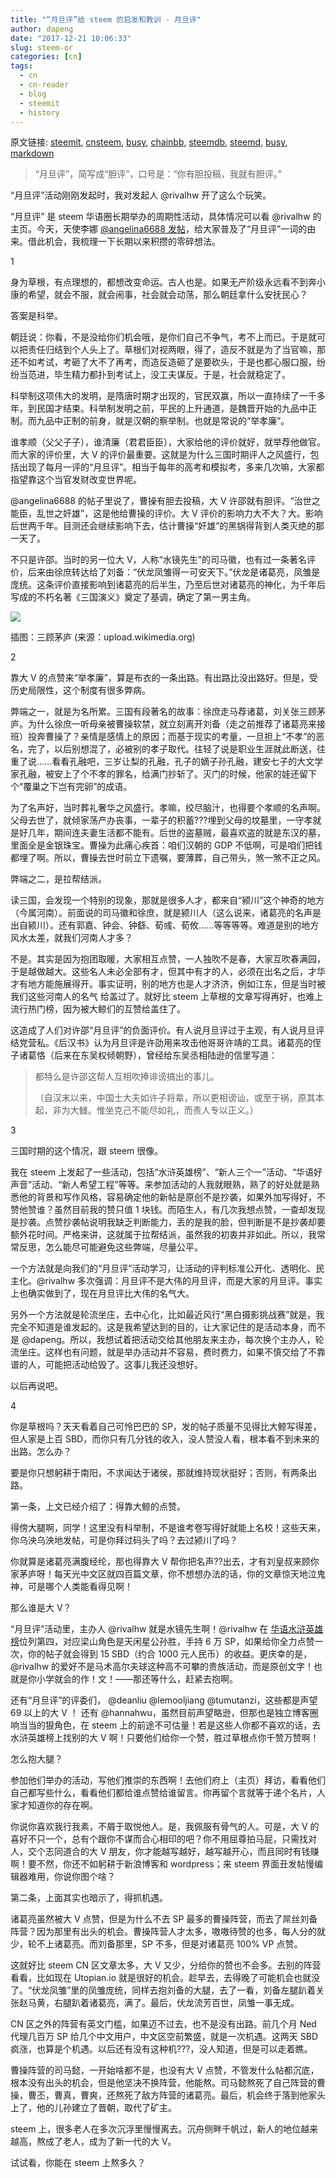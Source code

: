 ```yaml
---
title: "“月旦评”给 steem 的启发和教训 - 月旦评"
author: dapeng
date: "2017-12-21 10:06:33"
slug: steem-or
categories: [cn]
tags: 
  - cn
  - cn-reader
  - blog
  - steemit
  - history
---
```


原文链接: [steemit](https://steemit.com/cn/@dapeng/steem-or), [cnsteem](https://cnsteem.com/cn/@dapeng/steem-or), [busy](https://busy.org/cn/@dapeng/steem-or), [chainbb](https://chainbb.com/cn/@dapeng/steem-or), [steemdb](https://steemdb.com/cn/@dapeng/steem-or), [steemd](https://steemd.com/cn/@dapeng/steem-or), [busy](https://busy.org/cn/@dapeng/steem-or), [markdown](https://raw.githubusercontent.com/pzhaonet/steem_dapeng/master/content/post/steem-or.md)

> “月旦评”，简写成“胆评”，口号是：“你有胆投稿，我就有胆评。”

“月旦评”活动刚刚发起时，我对发起人 @rivalhw 开了这么个玩笑。

“月旦评” 是 steem 华语圈长期举办的周期性活动，具体情况可以看 @rivalhw 的主页。今天，天使李娜 [@angelina6688 发帖](https://cnsteem.com/cn/@angelina6688/cn)，给大家普及了“月旦评”一词的由来。借此机会，我梳理一下长期以来积攒的零碎想法。

1

身为草根，有点理想的，都想改变命运。古人也是。如果无产阶级永远看不到奔小康的希望，就会不服，就会闹事，社会就会动荡，那么朝廷拿什么安抚民心？

答案是科举。

朝廷说：你看，不是没给你们机会哦，是你们自己不争气，考不上而已。于是就可以把责任归结到个人头上了。草根们对视两眼，得了，造反不就是为了当官嘛，那还不如考试，考砸了大不了再考，而造反造砸了是要砍头，于是也都心服口服，纷纷当范进，毕生精力都扑到考试上，没工夫谋反。于是，社会就稳定了。

科举制这项伟大的发明，是隋唐时期才出现的，官民双赢，所以一直持续了一千多年，到民国才结束。科举制发明之前，平民的上升通道，是魏晋开始的九品中正制。而九品中正制的前身，就是汉朝的察举制。也就是常说的“举孝廉”。

谁孝顺（父父子子），谁清廉（君君臣臣），大家给他的评价就好，就举荐他做官。而大家的评价里，大 V 的评价最重要。这就是为什么三国时期评人之风盛行，包括出现了每月一评的“月旦评”。相当于每年的高考和模拟考，多来几次嘛，大家都指望靠这个当官发财改变世界呢。

@angelina6688 的帖子里说了，曹操有胆去投稿，大 V 许邵就有胆评。“治世之能臣，乱世之奸雄”，这是他给曹操的评价。大 V 评价的影响力大不大？大。影响后世两千年。目测还会继续影响下去，估计曹操“奸雄”的黑锅得背到人类灭绝的那一天了。

不只是许邵。当时的另一位大 V，人称“水镜先生”的司马徽，也有过一条著名评价，后来由徐庶转达给了刘备：“伏龙凤雏得一可安天下。”伏龙是诸葛亮，凤雏是庞统。这条评价直接影响到诸葛亮的后半生，乃至后世对诸葛亮的神化，为千年后写成的不朽名著《三国演义》奠定了基调，确定了第一男主角。

![](https://upload.wikimedia.org/wikipedia/commons/thumb/1/14/Romance_of_the_Three_Kingdoms_at_Long_Corridor_1.JPG/1280px-Romance_of_the_Three_Kingdoms_at_Long_Corridor_1.JPG)

插图：三顾茅庐 (来源：upload.wikimedia.org)

2

靠大 V 的点赞来“举孝廉”，算是布衣的一条出路。有出路比没出路好。但是，受历史局限性，这个制度有很多弊病。

弊端之一，就是为名所累。三国有段著名的故事：徐庶走马荐诸葛，刘关张三顾茅庐。为什么徐庶一听母亲被曹操软禁，就立刻离开刘备（走之前推荐了诸葛亮来接班）投奔曹操了？亲情是感情上的原因；而基于现实的考量，一旦担上“不孝”的恶名，完了，以后别想混了，必被别的孝子取代。往轻了说是职业生涯就此断送，往重了说……看看孔融吧，三岁让梨的孔融，孔子的嫡子孙孔融，建安七子的大文学家孔融，被安上了个不孝的罪名，给满门抄斩了。灭门的时候，他家的娃还留下个“覆巢之下岂有完卵”的成语。

为了名声好，当时葬礼奢华之风盛行。孝嘛，绞尽脑汁，也得要个孝顺的名声啊。父母去世了，就倾家荡产办丧事，一辈子的积蓄???埋到父母的坟墓里，一守孝就是好几年，期间连夫妻生活都不能有。后世的盗墓贼，最喜欢盗的就是东汉的墓，里面全是金银珠宝。曹操为此痛心疾首：咱们汉朝的 GDP 不低啊，可是咱们把钱都埋了啊。所以，曹操去世时前立下遗嘱，要薄葬，自己带头，煞一煞不正之风。

弊端之二，是拉帮结派。

读三国，会发现一个特别的现象，那就是很多人才，都来自“颍川”这个神奇的地方（今属河南）。前面说的司马徽和徐庶，就是颍川人（这么说来，诸葛亮的名声是出自颍川）。还有郭嘉、钟会、钟繇、荀彧、荀攸......等等等等。难道是别的地方风水太差，就我们河南人才多？

不是。其实是因为抱团取暖，大家相互点赞，一人独吹不是春，大家互吹春满园，于是越做越大。这些名人未必全部有才，但其中有才的人，必须在出名之后，才华才有地方能施展得开。事实证明，别的地方也是人才济济，例如江东，但是当时被我们这些河南人的名气 给盖过了。就好比 steem 上草根的文章写得再好，也难上流行热门榜，因为被大鲸们的互赞给盖住了。

这造成了人们对许邵“月旦评”的负面评价。有人说月旦评过于主观，有人说月旦评结党营私。《后汉书》认为月旦评是许劭用来攻击他哥哥许靖的工具。诸葛亮的侄子诸葛恪（后来在东吴权倾朝野），曾经给东吴丞相陆逊的信里写道：

> 都特么是许邵这帮人互相吹捧诽谤搞出的事儿。
>
>（自汉末以来，中国士大夫如许子将辈，所以更相谤讪，或至于祸，原其本起，非为大雠。惟坐克己不能尽如礼，而责人专以正义。）

3

三国时期的这个情况，跟 steem 很像。

我在 steem 上发起了一些活动，包括“水浒英雄榜”、“新人三个一”活动、“华语好声音”活动、“新人希望工程”等等。来参加活动的人我就眼熟，熟了的好处就是熟悉他的背景和写作风格，容易确定他的新帖是原创不是抄袭，如果外加写得好，不赞他赞谁？虽然目前我的赞只值 1 块钱。而陌生人，有几次我想点赞，一查却发现是抄袭。点赞抄袭帖说明我缺乏判断能力，丢的是我的脸，但判断是不是抄袭却要额外花时间。严格来讲，这就属于拉帮结派，虽然我的初衷并非如此。所以，我常常反思，怎么能尽可能避免这些弊端，尽量公平。

一个方法就是向我们的“月旦评”活动学习，让活动的评判标准公开化、透明化、民主化。@rivalhw 多次强调：月旦评不是大伟的月旦评，而是大家的月旦评。事实上也确实做到了，现在月旦评比大伟的名气大。

另外一个方法就是轮流坐庄，去中心化，比如最近风行“黑白摄影挑战赛”就是，我完全不知道是谁发起的。这是我希望达到的目的，让大家记住的是活动本身，而不是 @dapeng。所以，我想试着把活动交给其他朋友来主办，每次换个主办人，轮流坐庄。这样也有问题，就是举办活动并不容易，费时费力，如果不慎交给了不靠谱的人，可能把活动给毁了。这事儿我还没想好。

以后再说吧。

4

你是草根吗？天天看着自己可怜巴巴的 SP，发的帖子质量不见得比大鲸写得差，但人家是上百 SBD，而你只有几分钱的收入，没人赞没人看，根本看不到未来的出路。怎么办？

要是你只想躬耕于南阳，不求闻达于诸侯，那就维持现状挺好；否则，有两条出路。

第一条，上文已经介绍了：得靠大鲸的点赞。

得傍大腿啊，同学！这里没有科举制，不是谁考卷写得好就能上名校！这些天来，你乌泱乌泱地发帖，可是你拜过码头了吗？去过颍川了吗？

你就算是诸葛亮满腹经纶，那也得靠大 V 帮你把名声??出去，才有刘皇叔来顾你家茅庐呀！每天光中文区就四百篇文章，你不想想办法的话，你的文章惊天地泣鬼神，可是哪个人类能看得见啊！

那么谁是大 V？

“月旦评”活动里，主办人 @rivalhw 就是水镜先生啊！@rivalhw 在 [华语水浒英雄榜](https://cnsteem.com/cn/@dapeng/6mnla8-steemit-cn)位列第四，对应梁山角色是天闲星公孙胜，手持 6 万 SP，如果给你全力点赞一次，你的帖子就会得到 15 SBD（约合 1000 元人民币）的收益。更庆幸的是，@rivalhw 的爱好不是马术高尔夫球这种高不可攀的贵族活动，而是原创文字！也就是你小学就会的作！文！——那还等什么，赶紧去抱啊。

还有“月旦评”的评委们， @deanliu @lemooljiang @tumutanzi，这些都是声望 69 以上的大 V ！ 还有 @hannahwu，虽然目前声望略逊，但那也是独立博客圈响当当的狠角色，在 steem 上的前途不可估量！若是这些人你都不喜欢的话，去水浒英雄榜上找别的大  V  啊！只要他们给你一个赞，胜过草根点你千赞万赞啊！

怎么抱大腿？

参加他们举办的活动，写他们推崇的东西啊！去他们府上（主页）拜访，看看他们自己都写些什么，看看他们都给谁点赞给谁留言。你再留个言就等于递个名片，人家才知道你的存在啊。

你说你喜欢我行我素，不屑于取悦他人。是，我佩服有骨气的人。可是，大 V 的喜好不只一个，总有个跟你不谋而合心相印的吧？你不用屈尊拍马屁，只需找对人，交个志同道合的大 V 朋友，你才能越写越好，越写越开心，而且同时有钱赚啊！要不然，你还不如躬耕于新浪博客和 wordpress；来 steem 界面丑发帖慢编辑器难用，你说你图个啥？

第二条，上面其实也暗示了，得抓机遇。

诸葛亮虽然被大 V 点赞，但是为什么不去 SP  最多的曹操阵营，而去了屌丝刘备阵营？因为那里有出头的机会。曹操阵营人才太多，嗷嗷待赞的也多，每人分的就少，轮不上诸葛亮。而刘备那里，SP 不多，但是对诸葛亮 100% VP 点赞。

这就好比 steem CN 区文章太多，大 V 又少，分给你的赞也不会多。去别的阵营看看，比如现在 Utopian.io 就是很好的机会。趁早去，去得晚了可能机会也就没了。“伏龙凤雏”里的凤雏庞统，同样去抱刘备的大腿，去了一看，刘备左腿趴着关张赵马黄，右腿趴着诸葛亮，满了。最后，伏龙流芳百世，凤雏一事无成。

CN 区之外的阵营有英文门槛，如果迈不过去，也不是没有出路。前几个月 Ned 代理几百万 SP 给几个中文用户，中文区空前繁盛，就是一次机遇。这两天 SBD 疯涨，也算是个机遇。以后还有没有这种机???，没人知道，但是可以走着瞧。

曹操阵营的司马懿，一开始啥都不是，也没有大 V 点赞，不管发什么帖都沉底，根本没有出头的机会，但是他坚决不换阵营，他能熬。司马懿熬死了自己阵营的曹操，曹丕，曹真，曹爽，还熬死了敌方阵营的诸葛亮。最后，机会终于落到他家头上了，他的儿孙建立了晋朝，取代了矿主。

steem 上，很多老人在多次沉浮里慢慢离去。沉舟侧畔千帆过，新人的地位越来越高，熬成了老人，成为了新一代的大 V。

试试看，你能在 steem 上熬多久？
